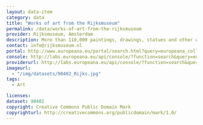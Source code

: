 ```yaml
---
layout: data-item
category: data
title: "Works of art from the Rijksmuseum"
permalink: /data/works-of-art-from-the-rijksmuseum
provider: Rijksmuseum, Amsterdam
description: More than 110,000 paintings, drawings, statues and other works of art. This is the complete Rijksmuseum dataset in Europeana.
contact: info@rijksmuseum.nl
portal: http://www.europeana.eu/portal/search.html?query=europeana_collectionName%3A90402*&rows=12
console: http://labs.europeana.eu/api/console/?function=search&query=europeana_collectionName%3A90402*&rows=12
providerurl: http://labs.europeana.eu/api/console/?function=search&query=europeana_collectionName%3A90402*&rows=12
imageurl:
  - "/img/datasets/90402_Rijks.jpg"
tags:
  - Art

licenses:
dataset: 90402
copyright: Creative Commons Public Domain Mark
copyrighturl: http://creativecommons.org/publicdomain/mark/1.0/
---
```

